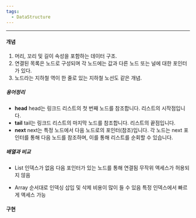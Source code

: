 ```yaml
---
tags:
  - DataStructure
---
```


---


#### 개념
1. 머리, 꼬리 및 길이 속성을 포함하는 데이터 구조.
2. 연결된 목록은 노드로 구성되며 각 노드에는 값과 다른 노드 또는 널에 대한 포인터가 있다.
3. 노드라는 지하철 역이 한 줄로 있는 지하철 노선도 같은 개념.

##### 용어정리
- **head**
	head는 링크드 리스트의 첫 번째 노드를 참조합니다. 리스트의 시작점입니다.
- **tail**
	tail는 링크드 리스트의 마지막 노드를 참조합니다. 리스트의 끝점입니다.
- **next**
	next는 특정 노드에서 다음 노드로의 포인터(참조)입니다. 
	각 노드는 next 포인터를 통해 다음 노드를 참조하며, 이를 통해 리스트를 순회할 수 있습니다.

##### 배열과 비교
- List
	인덱스가 없음
	다음 포인터가 있는 노드를 통해 연결됨
	무작위 액세스가 허용되지 않음	

- Array
	순서대로 인덱싱
	삽입 및 삭제 비용이 많이 들 수 있음
	특정 인덱스에서 빠르게 액세스 가능


#### 구현

``` JS

```

